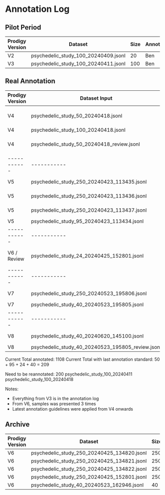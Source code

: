 # Annotation Log

## Pilot Period

| Prodigy Version | Dataset                              | Size | Annotator | Annotations Received |
| --------------- | ------------------------------------ | ---- | --------- | -------------------- |
| V2              | psychedelic_study_100_20240409.jsonl | 20   | Ben       | x                    |
| V3              | psychedelic_study_100_20240411.jsonl | 100  | Ben       | x                    |

## Real Annotation

| Prodigy Version | Dataset Input                                     | Size  | Status      | Annotator(s)             | Annotations Received    |
| --------------- | ------------------------------------------------- | ----- | ----------- | ------------------------ | ----------------------- |
| V4              | psychedelic_study_50_20240418.jsonl               | 50    | Done        | Ben, Pia, Julia, Bernard | x, x, x, x              |
| V4              | psychedelic_study_100_20240418.jsonl              | 100   | Done        | Ben                      | x                       |
| V4              | psychedelic_study_50_20240418_review.jsonl        | 50    | Done        | Ben, Pia, Julia, Bernard | U                       |
| -----------     | -----------                                       | ----- | ----------- | -----------              | -----------             |
| V5              | psychedelic_study_250_20240423_113435.jsonl       | 250   | In Progress | Julia                    |
| V5              | psychedelic_study_250_20240423_113436.jsonl       | 250   | In Progress | Bernard                  |
| V5              | psychedelic_study_250_20240423_113437.jsonl       | 250   | In Progress | Pia                      |
| V5              | psychedelic_study_95_20240423_113434.jsonl        | 95    | Done        | Ben                      | U                       |
| -----------     | -----------                                       | ----- | ----------- | -----------              | -----------             |
| V6 / Review     | psychedelic_study_24_20240425_152801.jsonl        | 24    | Done        | Ben                      | U -> 11 samples doubled |
| -----------     | -----------                                       | ----- | ----------- | -----------              | -----------             |
| V7              | psychedelic_study_250_20240523_195806.jsonl       | 250   | In Progress | Ben                      |                         |
| V7              | psychedelic_study_40_20240523_195805.jsonl        | 40    | Done        | Pia, Ben                 | x, x                    |
| -----------     | -----------                                       | ----- | ----------- | -----------              | -----------             |
| V8              | psychedelic_study_40_20240620_145100.jsonl        | 40    | In Progress | Pia, Ben                 |                         |
| V8              | psychedelic_study_40_20240523_195805_review.jsonl | 40    | Done        | Pia, Ben                 | U                       |

Current Total annotated: 1108
Current Total with last annotation standard: 50 + 95 + 24 + 40 = 209

Need to be reannotated: 200
psychedelic_study_100_20240411
psychedelic_study_100_20240418

Notes:

- Everything from V3 is in the annotation log
- From V6, samples was presented 3 times
- Latest annotation guidelines were applied from V4 onwards

## Archive

| Prodigy Version | Dataset                                     | Size | Annotator | Annotations Received |
| --------------- | ------------------------------------------- | ---- | --------- | -------------------- |
| V6              | psychedelic_study_250_20240425_134820.jsonl | 250  | Julia     |                      |
| V6              | psychedelic_study_250_20240425_134821.jsonl | 250  | Bernard   |                      |
| V6              | psychedelic_study_250_20240425_134822.jsonl | 250  | Pia       |                      |
| V6              | psychedelic_study_250_20240425_152801.jsonl | 250  | Ben       |                      |
| V6              | psychedelic_study_40_20240523_162946.jsonl  | 40   | Ben, Pia  |                      |
